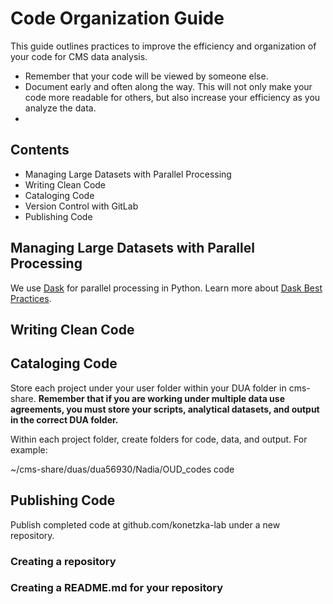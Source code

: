 # Code Organization Guide

This guide outlines practices to improve the efficiency and organization of your code for CMS data analysis. 

* Remember that your code will be viewed by someone else.
* Document early and often along the way. This will not only make your code more readable for others, but also increase your efficiency as you analyze the data.
* 

## Contents 
* Managing Large Datasets with Parallel Processing
* Writing Clean Code
* Cataloging Code
* Version Control with GitLab 
* Publishing Code



## Managing Large Datasets with Parallel Processing 

We use [Dask](https://www.dask.org/) for parallel processing in Python. Learn more about [Dask Best Practices](https://docs.dask.org/en/stable/best-practices.html). 


## Writing Clean Code


## Cataloging Code

Store each project under your user folder within your DUA folder in cms-share. **Remember that if you are working under multiple data use agreements, you must store your scripts, analytical datasets, and output in the correct DUA folder.** 

Within each project folder, create folders for code, data, and output. For example: 

  ~/cms-share/duas/dua56930/Nadia/OUD_codes
                                        code 
  


## Publishing Code

Publish completed code at github.com/konetzka-lab under a new repository. 

### Creating a repository
### Creating a README.md for your repository 
